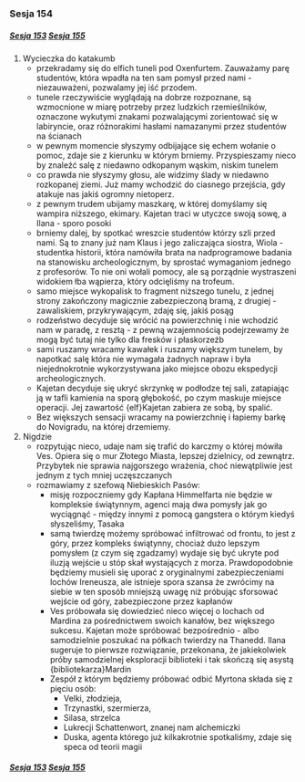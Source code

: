 ### Sesja 154

##### [Sesja 153](#sesja-153) [Sesja 155](#sesja-155)

1. Wycieczka do katakumb
    - przekradamy się do elfich tuneli pod Oxenfurtem. Zauważamy parę studentów, która wpadła na ten sam pomysł przed nami - niezauważeni, pozwalamy jej iść przodem.
    - tunele rzeczywiście wyglądają na dobrze rozpoznane, są wzmocnione w miarę potrzeby przez ludzkich rzemieślników, oznaczone wykutymi znakami pozwalającymi zorientować się w labiryncie, oraz różnorakimi hasłami namazanymi przez studentów na ścianach
    - w pewnym momencie słyszymy odbijające się echem wołanie o pomoc, zdaje sie z kierunku w którym brniemy. Przyspieszamy nieco by znaleźć salę z niedawno odkopanym wąskim, niskim tunelem
    - co prawda nie słyszymy głosu, ale widzimy ślady w niedawno rozkopanej ziemi. Już mamy wchodzić do ciasnego przejścia, gdy atakuje nas jakiś ogromny nietoperz.
    - z pewnym trudem ubijamy maszkarę, w której domyślamy się wampira niższego, ekimary. Kajetan traci w utyczce swoją sowę, a Ilana - sporo posoki
    - brniemy dalej, by spotkać wreszcie studentów którzy szli przed nami. Są to znany już nam Klaus i jego zaliczająca siostra, Wiola - studentka historii, która namówiła brata na nadprogramowe badania na stanowisku archeologicznym, by sprostać wymaganiom jednego z profesorów. To nie oni wołali pomocy, ale są porządnie wystraszeni widokiem łba wąpierza, który odcięliśmy na trofeum.
    - samo miejsce wykopalisk to fragment niższego tunelu, z jednej strony zakończony magicznie zabezpieczoną bramą, z drugiej - zawaliskiem, przykrywającym, zdaję się, jakiś posąg
    - rodzeństwo decyduje się wrócić na powierzchnię i nie wchodzić nam w paradę, z resztą - z pewną wzajemnością podejrzewamy że mogą być tutaj nie tylko dla fresków i płaskorzeźb
    - sami ruszamy wracamy kawałek i ruszamy większym tunelem, by napotkać salę która nie wymagała żadnych napraw i była niejednokrotnie wykorzystywana jako miejsce obozu ekspedycji archeologicznych.
    - Kajetan decyduje się ukryć skrzynkę w podłodze tej sali, zatapiając ją w tafli kamienia na sporą głębokość, po czym maskuje miejsce operacji. Jej zawartość {elf}Kajetan zabiera ze sobą, by spalić.
    - Bez większych sensacji wracamy na powierzchnię i łapiemy barkę do Novigradu, na której drzemiemy.
2. Nigdzie
    - rozpytując nieco, udaje nam się trafić do karczmy o której mówiła Ves. Opiera się o mur Złotego Miasta, lepszej dzielnicy, od zewnątrz. Przybytek nie sprawia najgorszego wrażenia, choć niewątpliwie jest jednym z tych mniej uczęszczanych
    - rozmawiamy z szefową Niebieskich Pasów:
        - misję rozpoczniemy gdy Kapłana Himmelfarta nie będzie w kompleksie świątynnym, agenci mają dwa pomysły jak go wyciągnąć - między innymi z pomocą gangstera o którym kiedyś słyszeliśmy, Tasaka
        - samą twierdzę możemy spróbować infiltrować od frontu, to jest z góry, przez kompleks świątynny, chociaż dużo lepszym pomysłem (z czym się zgadzamy) wydaje się być ukryte pod iluzją wejście u stóp skał wystających z morza. Prawdopodobnie będziemy musieli się uporać z oryginalnymi zabezpieczeniami lochów Ireneusza, ale istnieje spora szansa że zwrócimy na siebie w ten sposób mniejszą uwagę niż próbując sforsować wejście od góry, zabezpieczone przez kapłanów
        - Ves próbowała się dowiedzieć nieco więcej o lochach od Mardina za pośrednictwem swoich kanałów, bez większego sukcesu. Kajetan może spróbować bezpośrednio - albo samodzielnie poszukać na półkach twierdzy na Thanedd. Ilana sugeruje to pierwsze rozwiązanie, przekonana, że jakiekolwiek próby samodzielnej eksploracji biblioteki i tak skończą się asystą {bibliotekarza}Mardin
        - Zespół z którym będziemy próbować odbić Myrtona składa się z pięciu osób:
            - Velki, złodzieja,
            - Trzynastki, szermierza,
            - Silasa, strzelca
            - Lukrecji Schattenwort, znanej nam alchemiczki
            - Duska, agenta którego już kilkakrotnie spotkaliśmy, zdaje się speca od teorii magii

##### [Sesja 153](#sesja-153) [Sesja 155](#sesja-155)
